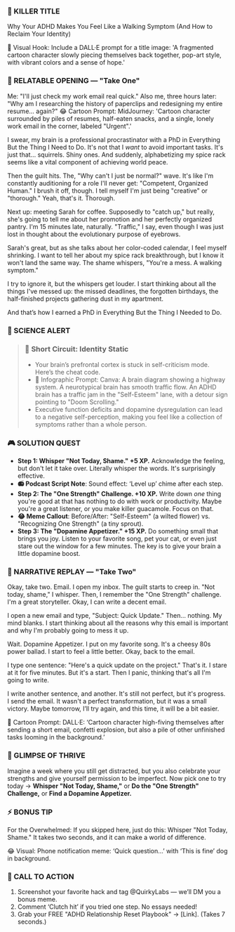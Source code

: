 ### **🎯 KILLER TITLE**
Why Your ADHD Makes You Feel Like a Walking Symptom (And How to Reclaim Your Identity)

🎨 Visual Hook: Include a DALL·E prompt for a title image: 'A fragmented cartoon character slowly piecing themselves back together, pop-art style, with vibrant colors and a sense of hope.'

### **📖 RELATABLE OPENING — "Take One"**

Me: "I'll just check my work email real quick."
Also me, three hours later: "Why am I researching the history of paperclips and redesigning my entire resume... again?"
😂 Cartoon Prompt: MidJourney: 'Cartoon character surrounded by piles of resumes, half-eaten snacks, and a single, lonely work email in the corner, labeled "Urgent".'

I swear, my brain is a professional procrastinator with a PhD in Everything But the Thing I Need to Do. It's not that I *want* to avoid important tasks. It's just that... squirrels. Shiny ones. And suddenly, alphabetizing my spice rack seems like a vital component of achieving world peace.

Then the guilt hits. The, "Why can't I just be normal?" wave. It's like I'm constantly auditioning for a role I'll never get: "Competent, Organized Human." I brush it off, though. I tell myself I'm just being "creative" or "thorough." Yeah, that's it. Thorough.

Next up: meeting Sarah for coffee. Supposedly to "catch up," but really, she's going to tell me about her promotion and her perfectly organized pantry. I'm 15 minutes late, naturally. "Traffic," I say, even though I was just lost in thought about the evolutionary purpose of eyebrows.

Sarah's great, but as she talks about her color-coded calendar, I feel myself shrinking. I want to tell her about my spice rack breakthrough, but I know it won't land the same way. The shame whispers, "You're a mess. A walking symptom."

I try to ignore it, but the whispers get louder. I start thinking about all the things I've messed up: the missed deadlines, the forgotten birthdays, the half-finished projects gathering dust in my apartment.

And that’s how I earned a PhD in Everything But the Thing I Needed to Do.

### **🔬 SCIENCE ALERT**

> ### 🧠 Short Circuit: Identity Static
> - Your brain’s prefrontal cortex is stuck in self-criticism mode. Here’s the cheat code.
> - 🎨 Infographic Prompt: Canva: A brain diagram showing a highway system. A neurotypical brain has smooth traffic flow. An ADHD brain has a traffic jam in the "Self-Esteem" lane, with a detour sign pointing to "Doom Scrolling."
> - Executive function deficits and dopamine dysregulation can lead to a negative self-perception, making you feel like a collection of symptoms rather than a whole person.

### **🎮 SOLUTION QUEST**

- **Step 1: Whisper "Not Today, Shame." +5 XP.** Acknowledge the feeling, but don't let it take over. Literally whisper the words. It's surprisingly effective.
- **📻 Podcast Script Note**: Sound effect: ‘Level up’ chime after each step.
- **Step 2: The "One Strength" Challenge. +10 XP.** Write down *one* thing you're good at that has nothing to do with work or productivity. Maybe you're a great listener, or you make killer guacamole. Focus on that.
- **😂 Meme Callout**: Before/After: "Self-Esteem" (a wilted flower) vs. "Recognizing One Strength" (a tiny sprout).
- **Step 3: The "Dopamine Appetizer." +15 XP.** Do something small that brings you joy. Listen to your favorite song, pet your cat, or even just stare out the window for a few minutes. The key is to give your brain a little dopamine boost.

### **🔄 NARRATIVE REPLAY — "Take Two"**

Okay, take two. Email. I open my inbox. The guilt starts to creep in. "Not today, shame," I whisper. Then, I remember the "One Strength" challenge. I'm a great storyteller. Okay, I can write a decent email.

I open a new email and type, "Subject: Quick Update." Then... nothing. My mind blanks. I start thinking about all the reasons why this email is important and why I'm probably going to mess it up.

Wait. Dopamine Appetizer. I put on my favorite song. It's a cheesy 80s power ballad. I start to feel a little better. Okay, back to the email.

I type one sentence: "Here's a quick update on the project." That's it. I stare at it for five minutes. But it's a start. Then I panic, thinking that's all I'm going to write.

I write another sentence, and another. It's still not perfect, but it's progress. I send the email. It wasn't a perfect transformation, but it was a small victory. Maybe tomorrow, I’ll try again, and this time, it will be a bit easier.

🎨 Cartoon Prompt: DALL·E: ‘Cartoon character high-fiving themselves after sending a short email, confetti explosion, but also a pile of other unfinished tasks looming in the background.’

### **🌟 GLIMPSE OF THRIVE**

Imagine a week where you still get distracted, but you also celebrate your strengths and give yourself permission to be imperfect. Now pick one to try today → **Whisper "Not Today, Shame,"** or **Do the "One Strength" Challenge,** or **Find a Dopamine Appetizer.**

### **⚡ BONUS TIP**

For the Overwhelmed: If you skipped here, just do this: Whisper "Not Today, Shame." It takes two seconds, and it can make a world of difference.

😂 Visual: Phone notification meme: ‘Quick question…’ with ‘This is fine’ dog in background.

### **📢 CALL TO ACTION**

1. Screenshot your favorite hack and tag @QuirkyLabs — we’ll DM you a bonus meme.
2. Comment ‘Clutch hit’ if you tried one step. No essays needed!
3. Grab your FREE "ADHD Relationship Reset Playbook" → [Link]. (Takes 7 seconds.)